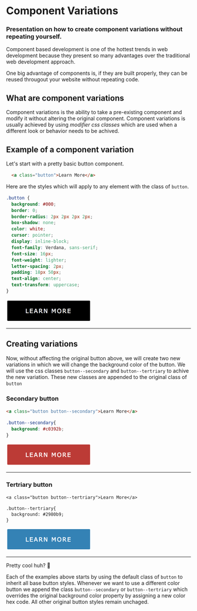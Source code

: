 # Component Variations

### Presentation on how to create component variations without repeating yourself.

Component based development is one of the hottest trends in web development because they present so many advantages over the traditional web development approach.

One big advantage of components is, if they are built properly, they can be reused througout your website without repeating code.

## What are component variations
Component variations is the ability to take a pre-existing component and modify it without altering the original component.  Component variations is usually achieved by using *modifier css classes* which are used when a different look or behavior needs to be achived.

## Example of a component variation

Let's start with a pretty basic button component.
```html
  <a class="button">Learn More</a>
```

Here are the styles which will apply to any element with the class of `button`.
```scss
.button {
  background: #000;
  border: 0;
  border-radius: 2px 2px 2px 2px;
  box-shadow: none;
  color: white;
  cursor: pointer;
  display: inline-block;
  font-family: Verdana, sans-serif;
  font-size: 16px;
  font-weight: lighter;
  letter-spacing: 2px;
  padding: 18px 50px;
  text-align: center;
  text-transform: uppercase;
}
```

![Primary button](btn.png)

---

## Creating variations

Now, without affecting the original button above, we will create two new variations in which we will change the background color of the button.  We will use the css classes `button--secondary` and `button--tertriary` to achive the new variation.  These new classes are appended to the original class of `button`

### Secondary button
```html
<a class="button button--secondary">Learn More</a>
```

```scss
.button--secondary{
  background: #c0392b;
}
```

![Primary button](btn-secondary.png)

---

### Tertriary button
```
<a class="button button--tertriary">Learn More</a>
```
```
.button--tertriary{
  background: #2980b9;
}
```

![Primary button](btn-tertriary.png)

---

Pretty cool huh? :metal:

Each of the examples above starts by using the default class of `button` to inherit all base button styles.  Whenever we want to use a different color button we append the class `button--secondary` or `button--tertriary` which overrides the original background color property by assigning a new color hex code.  All other original button styles remain unchaged.








